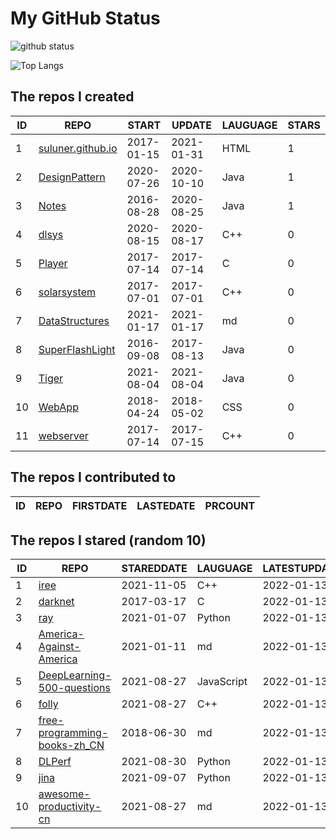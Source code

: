 # My GitHub Status

<img src="https://github-readme-stats-1.yihong0618.vercel.app/api?username=ThaddeusJiang&show_icons=true&&&hide_title=true&count_private=true" alt="github status" />

![Top Langs](https://github-readme-stats-1.yihong0618.vercel.app/api/top-langs/?username=ThaddeusJiang&layout=compact)

<!--START_SECTION:my_github-->
## The repos I created
| ID |                               REPO                                |   START    |   UPDATE   | LAUGUAGE | STARS |
|----|-------------------------------------------------------------------|------------|------------|----------|-------|
|  1 | [suluner.github.io](https://github.com/suluner/suluner.github.io) | 2017-01-15 | 2021-01-31 | HTML     |     1 |
|  2 | [DesignPattern](https://github.com/suluner/DesignPattern)         | 2020-07-26 | 2020-10-10 | Java     |     1 |
|  3 | [Notes](https://github.com/suluner/Notes)                         | 2016-08-28 | 2020-08-25 | Java     |     1 |
|  4 | [dlsys](https://github.com/suluner/dlsys)                         | 2020-08-15 | 2020-08-17 | C++      |     0 |
|  5 | [Player](https://github.com/suluner/Player)                       | 2017-07-14 | 2017-07-14 | C        |     0 |
|  6 | [solarsystem](https://github.com/suluner/solarsystem)             | 2017-07-01 | 2017-07-01 | C++      |     0 |
|  7 | [DataStructures](https://github.com/suluner/DataStructures)       | 2021-01-17 | 2021-01-17 | md       |     0 |
|  8 | [SuperFlashLight](https://github.com/suluner/SuperFlashLight)     | 2016-09-08 | 2017-08-13 | Java     |     0 |
|  9 | [Tiger](https://github.com/suluner/Tiger)                         | 2021-08-04 | 2021-08-04 | Java     |     0 |
| 10 | [WebApp](https://github.com/suluner/WebApp)                       | 2018-04-24 | 2018-05-02 | CSS      |     0 |
| 11 | [webserver](https://github.com/suluner/webserver)                 | 2017-07-14 | 2017-07-15 | C++      |     0 |

## The repos I contributed to
| ID | REPO | FIRSTDATE | LASTEDATE | PRCOUNT |
|----|------|-----------|-----------|---------|

## The repos I stared (random 10)
| ID |                                           REPO                                            | STAREDDATE |  LAUGUAGE  | LATESTUPDATE |
|----|-------------------------------------------------------------------------------------------|------------|------------|--------------|
|  1 | [iree](https://github.com/google/iree)                                                    | 2021-11-05 | C++        | 2022-01-13   |
|  2 | [darknet](https://github.com/pjreddie/darknet)                                            | 2017-03-17 | C          | 2022-01-13   |
|  3 | [ray](https://github.com/ray-project/ray)                                                 | 2021-01-07 | Python     | 2022-01-13   |
|  4 | [America-Against-America](https://github.com/zealotCE/America-Against-America)            | 2021-01-11 | md         | 2022-01-13   |
|  5 | [DeepLearning-500-questions](https://github.com/scutan90/DeepLearning-500-questions)      | 2021-08-27 | JavaScript | 2022-01-13   |
|  6 | [folly](https://github.com/facebook/folly)                                                | 2021-08-27 | C++        | 2022-01-13   |
|  7 | [free-programming-books-zh_CN](https://github.com/justjavac/free-programming-books-zh_CN) | 2018-06-30 | md         | 2022-01-13   |
|  8 | [DLPerf](https://github.com/Oneflow-Inc/DLPerf)                                           | 2021-08-30 | Python     | 2022-01-13   |
|  9 | [jina](https://github.com/jina-ai/jina)                                                   | 2021-09-07 | Python     | 2022-01-13   |
| 10 | [awesome-productivity-cn](https://github.com/eastlakeside/awesome-productivity-cn)        | 2021-08-27 | md         | 2022-01-13   |

<!--END_SECTION:my_github-->